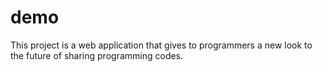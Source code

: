 # demo

This project is a web application that gives to programmers a new look to the future of sharing programming codes.
